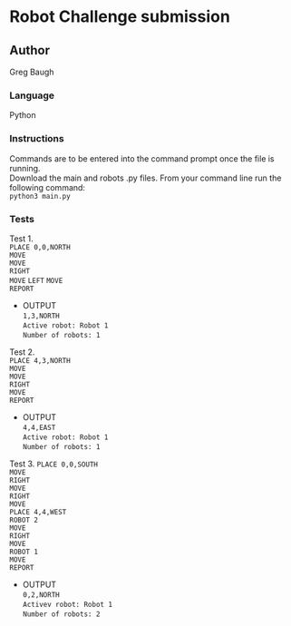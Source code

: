 # Robot Challenge submission 

## Author 
Greg Baugh  

### Language
Python  

### Instructions
Commands are to be entered into the command prompt once the file is running.  
Download the main and robots .py files. From your command line run the following command:  
`python3 main.py`

### Tests
Test 1.  
`PLACE 0,0,NORTH`  
`MOVE`  
`MOVE`  
`RIGHT`  
`MOVE` 
`LEFT`
`MOVE`  
`REPORT`

* OUTPUT   
`1,3,NORTH`   
`Active robot: Robot 1`   
`Number of robots: 1`  

Test 2.  
`PLACE 4,3,NORTH`  
`MOVE`  
`MOVE`  
`RIGHT`  
`MOVE`  
`REPORT`  

* OUTPUT  
`4,4,EAST`  
`Active robot: Robot 1`  
`Number of robots: 1`  

Test 3.
`PLACE 0,0,SOUTH`  
`MOVE`  
`RIGHT`  
`MOVE`  
`RIGHT`  
`MOVE`  
`PLACE 4,4,WEST`  
`ROBOT 2`  
`MOVE`  
`RIGHT`  
`MOVE`  
`ROBOT 1`  
`MOVE`  
`REPORT`  

* OUTPUT  
`0,2,NORTH`  
`Activev robot: Robot 1`  
`Number of robots: 2`  

